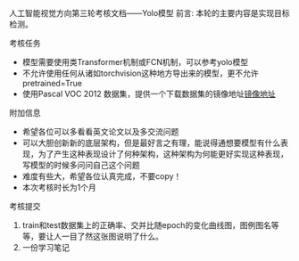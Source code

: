 人工智能视觉方向第三轮考核文档——Yolo模型
前言:
本轮的主要内容是实现目标检测。

考核任务
- 模型需要使用类Transformer机制或FCN机制，可以参考yolo模型
- 不允许使用任何从诸如torchvision这种地方导出来的模型，更不允许pretrained=True
- 使用Pascal VOC 2012 数据集，提供一个下载数据集的镜像地址[镜像地址](https://pjreddie.com/projects/pascal-voc-dataset-mirror/)

附加信息
- 希望各位可以多看看英文论文以及多交流问题
- 可以大胆创新新的底层架构，但是最好言之有理，能说得通想要模型有什么表现，为了产生这种表现设计了何种架构，这种架构为何能更好实现这种表现，写模型的时候多问问自己这个问题
- 难度有些大，希望各位认真完成，不要copy！
- 本次考核时长为1个月

考核提交
1. train和test数据集上的正确率、交并比随epoch的变化曲线图，图例图名等等，要让人一目了然这张图说明了什么。
2. 一份学习笔记
